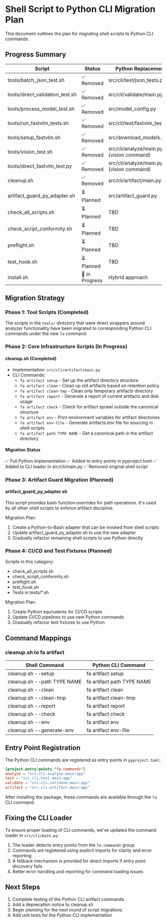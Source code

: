 # Shell Script to Python CLI Migration Plan

This document outlines the plan for migrating shell scripts to Python CLI commands.

## Progress Summary

| Script                  | Status      | Python Replacement                        |
|-------------------------|-------------|-------------------------------------------|
| tools/batch_json_test.sh | ✅ Removed   | src/cli/test/json_tests.py                |
| tools/direct_validation_test.sh | ✅ Removed | src/cli/validate/main.py            |
| tools/process_model_test.sh | ✅ Removed | src/model_config.py                     |
| tools/run_fastvlm_tests.sh | ✅ Removed | src/cli/test/fastvlm_tests.py            |
| tools/setup_fastvlm.sh  | ✅ Removed   | src/download_models.py                    |
| tools/vision_test.sh    | ✅ Removed   | src/cli/analyze/main.py (vision command)  |
| tools/direct_fastvlm_test.py | ✅ Removed | src/cli/analyze/main.py (vision command) |
| cleanup.sh              | ✅ Removed   | src/cli/artifact/main.py                |
| artifact_guard_py_adapter.sh | ⏳ Planned | src/artifact_guard.py                  |
| check_all_scripts.sh    | ⏳ Planned | TBD                                         |
| check_script_conformity.sh | ⏳ Planned | TBD                                      |
| preflight.sh            | ⏳ Planned | TBD                                         |
| test_hook.sh            | ⏳ Planned | TBD                                         |
| install.sh              | 🔄 In Progress | Hybrid approach                         |

## Migration Strategy

### Phase 1: Tool Scripts (Completed)
The scripts in the `tools/` directory that were direct wrappers around analyzer functionality have been migrated to corresponding Python CLI commands under the new `fa` command.

### Phase 2: Core Infrastructure Scripts (In Progress)

#### cleanup.sh (Completed)
- Implementation: `src/cli/artifact/main.py`
- CLI Commands:
  - `fa artifact setup` - Set up the artifact directory structure
  - `fa artifact clean` - Clean up old artifacts based on retention policy
  - `fa artifact clean-tmp` - Clean only temporary artifacts directory
  - `fa artifact report` - Generate a report of current artifacts and disk usage
  - `fa artifact check` - Check for artifact sprawl outside the canonical structure
  - `fa artifact env` - Print environment variables for artifact directories
  - `fa artifact env-file` - Generate artifacts.env file for sourcing in shell scripts
  - `fa artifact path TYPE NAME` - Get a canonical path in the artifact directory

#### Migration Status
✅ Full Python implementation
✅ Added to entry points in pyproject.toml
✅ Added to CLI loader in src/cli/main.py
✅ Removed original shell script

### Phase 3: Artifact Guard Migration (Planned)

#### artifact_guard_py_adapter.sh
This script provides bash function overrides for path operations. It's used by all other shell scripts to enforce artifact discipline.

Migration Plan:
1. Create a Python-to-Bash adapter that can be invoked from shell scripts
2. Update artifact_guard_py_adapter.sh to use the new adapter
3. Gradually refactor remaining shell scripts to use Python directly

### Phase 4: CI/CD and Test Fixtures (Planned)

Scripts in this category:
- check_all_scripts.sh
- check_script_conformity.sh
- preflight.sh
- test_hook.sh
- Tests in tests/*.sh

Migration Plan:
1. Create Python equivalents for CI/CD scripts
2. Update CI/CD pipelines to use new Python commands
3. Gradually refactor test fixtures to use Python

## Command Mappings

### cleanup.sh to fa artifact

| Shell Command              | Python CLI Command                        |
|----------------------------|-------------------------------------------|
| cleanup.sh --setup         | fa artifact setup                         |
| cleanup.sh --path TYPE NAME | fa artifact path TYPE NAME               |
| cleanup.sh --clean         | fa artifact clean                         |
| cleanup.sh --clean-tmp     | fa artifact clean-tmp                      |
| cleanup.sh --report        | fa artifact report                        |
| cleanup.sh --check         | fa artifact check                         |
| cleanup.sh --env           | fa artifact env                           |
| cleanup.sh --generate-env  | fa artifact env-file                      |

## Entry Point Registration

The Python CLI commands are registered as entry points in `pyproject.toml`:

```toml
[project.entry-points."fa.commands"]
analyze = "src.cli.analyze.main:app"
test = "src.cli.test.main:app"
validate = "src.cli.validate.main:app"
artifact = "src.cli.artifact.main:app"
```

After installing the package, these commands are available through the `fa` CLI command.

## Fixing the CLI Loader

To ensure proper loading of CLI commands, we've updated the command loader in `src/cli/main.py`:

1. The loader detects entry points from the `fa.commands` group
2. Commands are registered using explicit imports for clarity and error reporting
3. A fallback mechanism is provided for direct imports if entry point discovery fails
4. Better error handling and reporting for command loading issues

## Next Steps

1. Complete testing of the Python CLI artifact commands
2. Add a deprecation notice to cleanup.sh
3. Begin planning for the next round of script migrations
4. Add unit tests for the Python CLI implementation